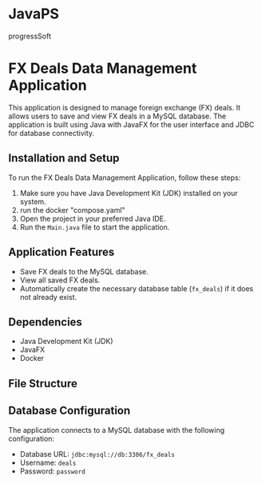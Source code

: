 # JavaPS
progressSoft

# FX Deals Data Management Application

This application is designed to manage foreign exchange (FX) deals. It allows users to save and view FX deals in a MySQL database. The application is built using Java with JavaFX for the user interface and JDBC for database connectivity.

## Installation and Setup

To run the FX Deals Data Management Application, follow these steps:

1. Make sure you have Java Development Kit (JDK) installed on your system.
2. run the docker "compose.yaml"
3. Open the project in your preferred Java IDE.
4. Run the `Main.java` file to start the application.

## Application Features

- Save FX deals to the MySQL database.
- View all saved FX deals.
- Automatically create the necessary database table (`fx_deals`) if it does not already exist.

## Dependencies

- Java Development Kit (JDK)
- JavaFX
- Docker

## File Structure







## Database Configuration

The application connects to a MySQL database with the following configuration:

- Database URL: `jdbc:mysql://db:3306/fx_deals`
- Username: `deals`
- Password: `password`

